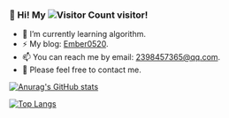 ### 👋 Hi!  My ![Visitor Count](https://profile-counter.glitch.me/Ember0520/count.svg)  visitor!
 
 
- 🌱 I’m currently learning algorithm.
- ⚡ My blog: [Ember0520](https://ember0520.github.io).
- 📫 You can reach me by email: 2398457365@qq.com.
- 💬 Please feel free to contact me.

[![Anurag's GitHub stats](https://github-readme-stats.vercel.app/api?username=Ember0520&show_icons=true&theme=dark)](https://github.com/anuraghazra/github-readme-stats)

[![Top Langs](https://github-readme-stats.vercel.app/api/top-langs/?username=Ember0520&layout=compact&theme=dark)](https://github.com/anuraghazra/github-readme-stats)


<!--
**Ember0520/Ember0520** is a ✨ _special_ ✨ repository because its `README.md` (this file) appears on your GitHub profile.

Here are some ideas to get you started:

- 🔭 I’m currently working on ...
- 🌱 I’m currently learning ...
- 👯 I’m looking to collaborate on ...
- 🤔 I’m looking for help with ...
- 💬 Ask me about ...
- 📫 How to reach me: ...
- 😄 Pronouns: ...
- ⚡ Fun fact: ...
-->
